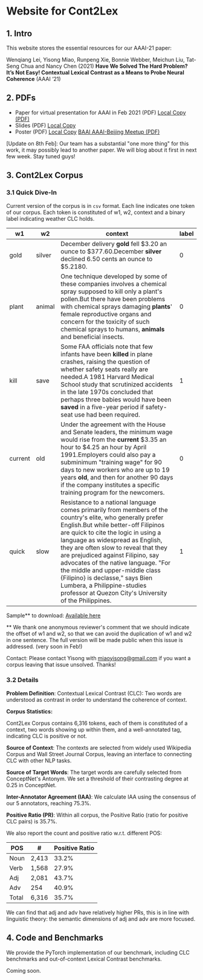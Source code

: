 # Website for Cont2Lex

## 1. Intro

This website stores the essential resources for our AAAI-21 paper: 

Wenqiang Lei, Yisong Miao, Runpeng Xie, Bonnie Webber, Meichun Liu, Tat-Seng Chua and Nancy Chen (2021) **Have We Solved The Hard Problem? It’s Not Easy! Contextual Lexical Contrast as a Means to Probe Neural Coherence** (AAAI ‘21)

## 2. PDFs
- Paper for virtual presentation for AAAI in Feb 2021 (PDF) [Local Copy (PDF)](files/8523.LeiW.pdf)
- Slides (PDF) [Local Copy](files/cont2lex-slides-20min.pdf)
- Poster (PDF) [Local Copy](files/WenqiangLei_NUS_Cont2Lex_Poster_v2.pdf) [BAAI AAAI-Beijing Meetup (PDF)](https://hub-cache.baai.ac.cn/hub-pdf/20201218/2/13-WenqiangLei_NUS_Cont2Lex_Poster.pdf) 



[Update on 8th Feb]: Our team has a substantial "one more thing" for this work, it may possibly lead to another paper. We will blog about it first in next few week. Stay tuned guys!



## 3. Cont2Lex Corpus
### 3.1 Quick Dive-In
Current version of the corpus is in `csv` format. Each line indicates one token of our corpus. Each token is constituted of w1, w2, context and a binary label indicating weather CLC holds. 

| w1      | w2     | context                                                      | label |
| ------- | ------ | ------------------------------------------------------------ | ----- |
| gold    | silver | December delivery **gold** fell $3.20 an ounce to $377.60.December **silver** declined 6.50 cents an ounce to $5.2180. | 0     |
| plant   | animal | One technique developed by some of these companies involves a chemical spray supposed to kill only a plant's pollen.But there have been problems with chemical sprays damaging **plants**' female reproductive organs and concern for the toxicity of such chemical sprays to humans, **animals** and beneficial insects. | 0     |
| kill    | save   | Some FAA officials note that few infants have been **killed** in plane crashes, raising the question of whether safety seats really are needed.A 1981 Harvard Medical School study that scrutinized accidents in the late 1970s concluded that perhaps three babies would have been **saved** in a five-year period if safety-seat use had been required. | 1     |
| current | old    | Under the agreement with the House and Senate leaders, the minimum wage would rise from the **current** $3.35 an hour to $4.25 an hour by April 1991.Employers could also pay a subminimum "training wage" for 90 days to new workers who are up to 19 years **old**, and then for another 90 days if the company institutes a specific training program for the newcomers. | 0     |
| quick   | slow   | Resistance to a national language comes primarily from members of the country's elite, who generally prefer English.But while better-off Filipinos are quick to cite the logic in using a language as widespread as English, they are often slow to reveal that they are prejudiced against Filipino, say advocates of the native language. "For the middle and upper-middle class {Filipino} is declasse," says Bien Lumbera, a Philippine-studies professor at Quezon City's University of the Philippines. | 1     |

Sample** to download: [Available here](files/cont2lex-samples.csv)

** We thank one anonymous reviewer's comment that we should indicate the offset of w1 and w2, so that we can avoid the duplication of w1 and w2 in one sentence. The full version will be made public when this issue is addressed. (very soon in Feb!)

Contact: Please contact Yisong with miaoyisong@gmail.com if you want a corpus leaving that issue unsolved. Thanks! 



### 3.2 Details

**Problem Definition**: Contextual Lexical Contrast (CLC): Two words are understood as contrast in order to understand the coherence of context. 

**Corpus Statistics:**

Cont2Lex Corpus contains 6,316 tokens, each of them is constituted of a context, two words showing up within them, and a well-annotated tag, indicating CLC is positive or not. 

**Source of Context**: The contexts are selected from widely used Wikipedia Corpus and Wall Street Journal Corpus, leaving an interface to connecting CLC with other NLP tasks.

**Source of Target Words**: The target words are carefully selected from ConceptNet's Antonym. We set a threshold of their contrasting degree at 0.25 in ConceptNet.

**Inter-Annotator Agreement (IAA)**: We calculate IAA using the consensus of our 5 annotators, reaching 75.3%.

**Positive Ratio (PR)**: Within all corpus, the Positive Ratio (ratio for positive CLC pairs) is 35.7%.

We also report the count and positive ratio w.r.t. different POS:

| POS   | #     | Positive Ratio |
| ----- | ----- | -------------- |
| Noun  | 2,413 | 33.2%          |
| Verb  | 1,568 | 27.9%          |
| Adj   | 2,081 | 43.7%          |
| Adv   | 254   | 40.9%          |
| Total | 6,316 | 35.7%          |

We can find that adj and adv have relatively higher PRs, this is in line with linguistic theory: the semantic dimensions of adj and adv are more focused. 



## 4. Code and Benchmarks

We provide the PyTorch implementation of our benchmark, including CLC benchmarks and out-of-context Lexical Contrast benchmarks. 

Coming soon.
